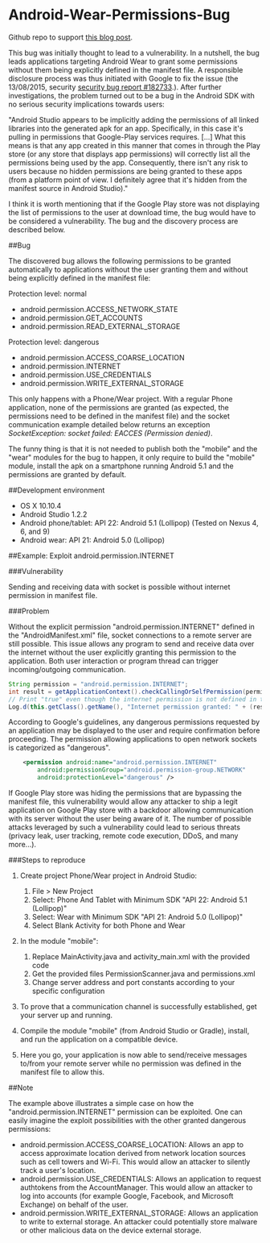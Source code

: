 # Android-Wear-Permissions-Bug

Github repo to support [this blog post](http://tonybeltramelli.com/lab.php?id=48).

This bug was initially thought to lead to a vulnerability. In a nutshell, the bug leads applications targeting Android Wear to grant some permissions without them being explicitly defined in the manifest file. A responsible disclosure process was thus initiated with Google to fix the issue (the 13/08/2015, security [security bug report #182733](https://code.google.com/p/android/issues/detail?id=182733).). After further investigations, the problem turned out to be a bug in the Android SDK with no serious security implications towards users:

"Android Studio appears to be implicitly adding the permissions of all linked libraries into the generated apk for an app. Specifically, in this case it's pulling in permissions that Google-Play services requires. [...] What this means is that any app created in this manner that comes in through the Play store (or any store that displays app permissions) will correctly list all the permissions being used by the app. Consequently, there isn't any risk to users because no hidden permissions are being granted to these apps (from a platform point of view. I definitely agree that it's hidden from the manifest source in Android Studio)."

I think it is worth mentioning that if the Google Play store was not displaying the list of permissions to the user at download time, the bug would have to be considered a vulnerability. The bug and the discovery process are described below.

##Bug

The discovered bug allows the following permissions to be granted automatically to applications without the user granting them and without being explicitly defined in the manifest file:

Protection level: normal
- android.permission.ACCESS_NETWORK_STATE
- android.permission.GET_ACCOUNTS
- android.permission.READ_EXTERNAL_STORAGE

Protection level: dangerous
- android.permission.ACCESS_COARSE_LOCATION
- android.permission.INTERNET
- android.permission.USE_CREDENTIALS
- android.permission.WRITE_EXTERNAL_STORAGE

This only happens with a Phone/Wear project. With a regular Phone application, none of the permissions are granted (as expected, the permissions need to be defined in the manifest file) and the socket communication example detailed below returns an exception *SocketException: socket failed: EACCES (Permission denied)*.

The funny thing is that it is not needed to publish both the "mobile" and the "wear" modules for the bug to happen, it only require to build the "mobile" module, install the apk on a smartphone running Android 5.1 and the permissions are granted by default.

##Development environment

* OS X 10.10.4
* Android Studio 1.2.2
* Android phone/tablet: API 22: Android 5.1 (Lollipop) (Tested on Nexus 4, 6, and 9)
* Android wear: API 21: Android 5.0 (Lollipop)

##Example: Exploit android.permission.INTERNET

###Vulnerability

Sending and receiving data with socket is possible without internet permission in manifest file.

###Problem

Without the explicit permission "android.permission.INTERNET" defined in the "AndroidManifest.xml" file, socket connections to a remote server are still possible. This issue allows any program to send and receive data over the internet without the user explicitly granting this permission to the application. Both user interaction or program thread can trigger incoming/outgoing communication.

```java
String permission = "android.permission.INTERNET";
int result = getApplicationContext().checkCallingOrSelfPermission(permission);
// Print "true" even though the internet permission is not defined in the manifest file
Log.d(this.getClass().getName(), "Internet permission granted: " + (result == PackageManager.PERMISSION_GRANTED));
```

According to Google's guidelines, any dangerous permissions requested by an application may be displayed to the user and require confirmation before proceeding. The permission allowing applications to open network sockets is categorized as "dangerous".

```xml
    <permission android:name="android.permission.INTERNET"
        android:permissionGroup="android.permission-group.NETWORK"
        android:protectionLevel="dangerous" />
```

If Google Play store was hiding the permissions that are bypassing the manifest file, this vulnerability would allow any attacker to ship a legit application on Google Play store with a backdoor allowing communication with its server without the user being aware of it. The number of possible attacks leveraged by such a vulnerability could lead to serious threats (privacy leak, user tracking, remote code execution, DDoS, and many more...).

###Steps to reproduce

1. Create project Phone/Wear project in Android Studio:
    1. File > New Project
    2. Select: Phone And Tablet with Minimum SDK "API 22: Android 5.1 (Lollipop)"
    3. Select: Wear with Minimum SDK "API 21: Android 5.0 (Lollipop)"
    4. Select Blank Activity for both Phone and Wear

2. In the module "mobile":
    1. Replace MainActivity.java and activity_main.xml with the provided code
    2. Get the provided files PermissionScanner.java and permissions.xml
    3. Change server address and port constants according to your specific configuration

3. To prove that a communication channel is successfully established, get your server up and running.

4. Compile the module "mobile" (from Android Studio or Gradle), install, and run the application on a compatible device.

5. Here you go, your application is now able to send/receive messages to/from your remote server while no permission was defined in the manifest file to allow this.

##Note

The example above illustrates a simple case on how the "android.permission.INTERNET" permission can be exploited. One can easily imagine the exploit possibilities with the other granted dangerous permissions:

* android.permission.ACCESS_COARSE_LOCATION: Allows an app to access approximate location derived from network location sources such as cell towers and Wi-Fi. This would allow an attacker to silently track a user's location.
* android.permission.USE_CREDENTIALS: Allows an application to request authtokens from the AccountManager. This would allow an attacker to log into accounts (for example Google, Facebook, and Microsoft Exchange) on behalf of the user.
* android.permission.WRITE_EXTERNAL_STORAGE: Allows an application to write to external storage. An attacker could potentially store malware or other malicious data on the device external storage.
